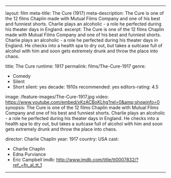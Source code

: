 ---

layout: film
meta-title: The Cure (1917) 
meta-description:  The Cure is one of the 12 films Chaplin made with Mutual Films Company and one of his best and funniest shorts. Charlie plays an alcoholic - a role he perfected during his theater days in England. 
excerpt: The Cure is one of the 12 films Chaplin made with Mutual Films Company and one of his best and funniest shorts. Charlie plays an alcoholic - a role he perfected during his theater days in England. He checks into a health spa to dry out, but takes a suitcase full of alcohol with him and soon gets extremely drunk and throw the place into chaos.

title: The Cure
runtime: 1917
permalink: films/The-Cure-1917
genre:
- Comedy
- Silent
- Short
silent: yes
decade: 1910s
recommended: yes
editors-rating: 4.5

image: /feature-images/The-Cure-1917.jpg
video: https://www.youtube.com/embed/xKzACBoKLhg?rel=0&amp;showinfo=0
synopsis: The Cure is one of the 12 films Chaplin made with Mutual Films Company and one of his best and funniest shorts. Charlie plays an alcoholic - a role he perfected during his theater days in England. He checks into a health spa to dry out, but takes a suitcase full of alcohol with him and soon gets extremely drunk and throw the place into chaos.

director: Charlie Chaplin
year: 1917
country: USA
cast: 
- Charlie Chaplin
- Edna Purviance
- Eric Campbell
imdb: http://www.imdb.com/title/tt0007832/?ref_=fn_al_tt_1

---